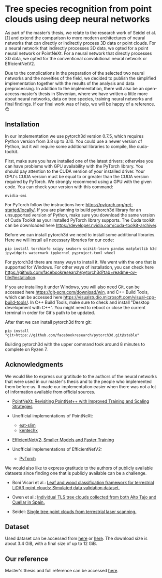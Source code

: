 # Tree species recognition from point clouds using deep neural networks

<!-- V okviru magistrska dela se navezujemo na raziskovalno delo Seidel s sodelavci in razširjamo primerjavo na modernejše arhitektur nevronskih mrež, ki lahko posredno ali neposredno obdelajo 3D podatke ali oblakov točk. Za nevronsko mrežo, ki posredno obdeluje 3D podatke smo se odločili za točkovno nevronsko mrežo oz. PointNeXt. Za nevronsko mrežo, ki neposredno obdeluje 3D podatke smo se odločili za navadno konvolucijsko nevronsko mrežo EfficientNetV2. -->

As part of the master’s thesis, we relate to the research work of Seidel et al. [[1](https://doi.org/10.3389/fpls.2021.635440)] and extend the comparison to more modern architectures of neural networks that can directly or indirectly process 3D data or point clouds. For a neural network that indirectly processes 3D data, we opted for a point neural network or PointNeXt. For a neural network that directly processes 3D data, we opted for the conventional convolutional neural network or EfficientNetV2.

<!-- Zaradi zapletov pri pripravi izbranih dveh nevronskih mrež in novosti področja, smo se odločili, da objavimo poenostavljeni implementaciji skupaj z rezultati analize in predobdelave podatkov. Poleg implementacije bo na voljo tudi prosto dostopno magistrsko delo v slovenske jeziku, kjer smo zapisali malo več o nevronskih mrežah, podatkih o drevesnih vrstah, učenju samih nevronskih mrež in zaključnih ugotovitvah. V primeru, da vam je naše zaključno delo prišlo prav, bomo veseli reference. -->

Due to the complications in the preparation of the selected two neural networks and the novelties of the field, we decided to publish the simplified implementation together with the results of the analysis and data preprocessing. In addition to the implementation, there will also be an open-access master’s thesis in Slovenian, where we have written a little more about neural networks, data on tree species, training neural networks and final findings. If our final work was of help, we will be happy of a reference. 😊

## Installation

In our implementation we use pytorch3d version 0.7.5, which requires Python version from 3.8 up to 3.10. You could use a newer version of Python, but it will require some additional libraries to compile, like cuda-toolkit.

<!-- Pri naši implementaciji uporabljamo različico pytorch3d 0.7.5, ki zahteva različico Python od 3.8 do 3.10. Lahko uporabite novejšo različico Pythona, vendar bo za prevajanje potrebnih nekaj dodatnih knjižnic, npr. cuda-toolkit. -->

First, make sure you have installed one of the latest drivers; otherwise you can have problems with GPU availability with the PyTorch library. You should pay attention to the CUDA version of your installed driver. Your GPU's CUDA version must be equal to or greater than the CUDA version required by PyTorch. We strongly recommend using a GPU with the given code. You can check your version with this command:

<!-- Najprej se prepričajte, da ste namestili enega od najnovejših gonilnikov; v nasprotnem primeru imate lahko težave z razpoložljivostjo GPU-ja s knjižnico PyTorch. Bodite pozorni na nameščenega različico CUDA gonilnika. CUDA različica vašega GPU-ja mora biti enaka ali večja od različice CUDA, ki jo zahteva PyTorch. Priporočamo uporabo GPU-ja z dano kodo. Svojo različico lahko preverite s tem ukazom: -->

    nvidia-smi

For PyTorch follow the instructions here https://pytorch.org/get-started/locally/. If you are planning to build pythorch3d library for an unsupported version of Python, make sure you download the same version of Cuda Toolkit as your installed PyTorch library supports. The Cuda toolkit can be downloaded here https://developer.nvidia.com/cuda-toolkit-archive/.

<!-- Za PyTorch sledite navodilom tukaj https://pytorch.org/get-started/locally/. Če nameravate zgraditi knjižnico pythorch3d za nepodprto različico Pythona, se prepričajte, da ste prenesli isto različico Cuda Toolkita, kot jo podpira nameščena knjižnica PyTorch. Komplet orodij Cuda lahko prenesete tukaj https://developer.nvidia.com/cuda-toolkit-archive/. -->

Before we can install pytorch3d we need to install some additional libraries. Here we will install all necessary libraries for our code:

<!-- Preden lahko namestimo pytorch3d, moramo namestiti nekaj dodatnih knjižnic. Tukaj bomo namestili vse potrebne knjižnice za našo kodo: -->

    pip install torchinfo scipy seaborn scikit-learn pandas matplotlib k3d ipywidgets watermark ipykernel pyproject.toml wheel

For pytorch3d there are many ways to install it. We went with the one that is supported for Windows. For other ways of installation, you can check here https://github.com/facebookresearch/pytorch3d?tab=readme-ov-file#installation.

<!-- Za pytorch3d obstaja veliko načinov za namestitev. Šli smo s tistim, ki je podprt za Windows. Za druge načine namestitve lahko preverite tukaj https://github. com/facebookresearch/pytorch3d?tab=readme-ov-file#installation. -->

If you are installing it under Windows, you will also need Git, can be accessed here https://git-scm.com/download/win, and C++ Build Tools, which can be accessed here https://visualstudio.microsoft.com/visual-cpp-build-tools/. In C++ Build Tools, make sure to check and install "Desktop development with C++". You might need to reboot or close the current terminal in order for Git's path to be updated.

<!-- Če ga nameščate v operacijski sistem Windows, boste potrebovali tudi Git, do katerega lahko dostopate tukaj https://git-scm.com/download/win, in orodja za gradnjo C ++, do katerih lahko dostopate tukaj https://visualstudio.microsoft.com/visual-cpp-build-tools/. V orodjih C ++ Build preverite in namestite Desktop development with C++«. Morda boste morali znova zagnati ali zapreti trenutni terminal, da bo pot Git posodobljena. -->

After that we can install pytorch3d from git:

<!-- Po tem lahko namestimo pytorch3d iz git: -->

    pip install "git+https://github.com/facebookresearch/pytorch3d.git@stable"

Building pytorch3d with the upper command took around 8 minutes to complete on Ryzen 7.

<!-- Gradnja knjižnice pytorch3d je z zgornjim ukazom na sistemu z Ryzen 7 trajala približno 8 minut. -->

## Acknowledgments

We would like to express our gratitude to the authors of the neural networks that were used in our master's thesis and to the people who implemented them before us. It made our implementation easier when there was not a lot of information available from official sources.

- [PointNeXt: Revisiting PointNet++ with Improved Training and Scaling Strategies](https://doi.org/10.48550/arXiv.2206.04670)

- Unofficial implementations of PointNeXt:
    - [eat-slim](https://github.com/eat-slim/PointNeXt_pure_python)
    - [kentechx](https://github.com/kentechx/pointnext)

- [EfficientNetV2: Smaller Models and Faster Training](https://doi.org/10.48550/arXiv.2104.00298)

- Unofficial implementations of EfficientNetV2:
    - [PyTorch](https://github.com/pytorch/vision/blob/main/torchvision/models/efficientnet.py)

We would also like to express gratitude to the authors of publicly available datasets since finding one that is publicly available can be a challenge.

- Boni Vicari et al.: [Leaf and wood classification framework for terrestrial LiDAR point clouds: Simulated data validation dataset.](https://doi.org/10.5281/zenodo.1324158)

- Owen et al.: [Individual TLS tree clouds collected from both Alto Tajo and Cuellar in Spain.](https://doi.org/10.5281/zenodo.6962717)

- Seidel: [Single tree point clouds from terrestrial laser scanning.](https://doi.org/10.25625/FOHUJM)

## Dataset

Used dataset can be accessed from [here](https://e.pcloud.link/publink/show?code=XZPHjTZgj6bF6qjWJhfHDqAgQS2fJbycXLV) or [here](https://www.mediafire.com/file/4wgw4cb2n9g4nz1/archive.tar.gz/file). The download size is about 3.4 GiB, with a final size of up to 12 GiB.

## Our reference

Master's thesis and full reference can be accessed [here](https://dk.um.si/IzpisGradiva.php?id=88822&lang=eng).
